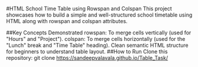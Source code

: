 
#HTML School Time Table using Rowspan and Colspan
This project showcases how to build a simple and well-structured school timetable using HTML <table> along with rowspan and colspan attributes.

##Key Concepts Demonstrated
rowspan: To merge cells vertically (used for "Hours" and "Project").
colspan: To merge cells horizontally (used for the "Lunch" break and "Time Table" heading).
Clean semantic HTML structure for beginners to understand table layout.
##How to Run
Clone this repository:
git clone https://sandeepvalavala.github.io/Table_Task/
